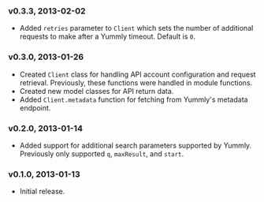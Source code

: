 ### v0.3.3, 2013-02-02

- Added `retries` parameter to `Client` which sets the number of additional requests to make after a Yummly timeout. Default is `0`.

### v0.3.0, 2013-01-26

- Created `Client` class for handling API account configuration and request retrieval. Previously, these functions were handled in module functions.
- Created new model classes for API return data.
- Added `Client.metadata` function for fetching from Yummly's metadata endpoint.

### v0.2.0, 2013-01-14

- Added support for additional search parameters supported by Yummly. Previously only supported `q`, `maxResult`, and `start`.

### v0.1.0, 2013-01-13

- Initial release.
